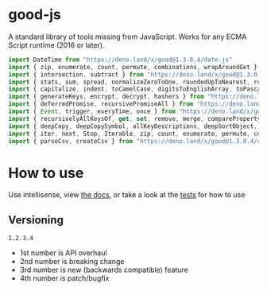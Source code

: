# good-js

A standard library of tools missing from JavaScript. Works for any ECMA Script runtime (2016 or later).

```js
import DateTime from "https://deno.land/x/good@1.3.0.4/date.js"
import { zip, enumerate, count, permute, combinations, wrapAroundGet } from "https://deno.land/x/good@1.3.0.4/array.js"
import { intersection, subtract } from "https://deno.land/x/good@1.3.0.4/set.js"
import { stats, sum, spread, normalizeZeroToOne, roundedUpToNearest, roundedDownToNearest } from "https://deno.land/x/good@1.3.0.4/math.js"
import { capitalize, indent, toCamelCase, digitsToEnglishArray, toPascalCase, toKebabCase, toSnakeCase, toScreamingtoKebabCase, toScreamingtoSnakeCase, toRepresentation, toString, regex, escapeRegexMatch, escapeRegexReplace, extractFirst, isValidIdentifier } from "https://deno.land/x/good@1.3.0.4/string.js"
import { generateKeys, encrypt, decrypt, hashers } from "https://deno.land/x/good@1.3.0.4/encryption.js"
import { deferredPromise, recursivePromiseAll } from "https://deno.land/x/good@1.3.0.4/async.js"
import { Event, trigger, everyTime, once } from "https://deno.land/x/good@1.3.0.4/events.js"
import { recursivelyAllKeysOf, get, set, remove, merge, compareProperty } from "https://deno.land/x/good@1.3.0.4/object.js"
import { deepCopy, deepCopySymbol, allKeyDescriptions, deepSortObject, shallowSortObject, isGeneratorType,isAsyncIterable, isSyncIterable, isTechnicallyIterable, isSyncIterableObjectOrContainer } from "https://deno.land/x/good@1.3.0.4/value.js"
import { iter, next, Stop, Iterable, zip, count, enumerate, permute, combinations, slices, asyncIteratorToList, concurrentlyTransform, forkBy } from "https://deno.land/x/good@1.3.0.4/iterable.js"
import { parseCsv, createCsv } from "https://deno.land/x/good@1.3.0.4/csv.js"
```


# How to use

Use intellisense, view [the docs](https://deno.land/x/good?doc), or take a look at the [tests](https://github.com/jeff-hykin/good-js/tree/master/tests) for how to use

## Versioning

`1.2.3.4`
- 1st number is API overhaul
- 2nd number is breaking change
- 3rd number is new (backwards compatible) feature 
- 4th number is patch/bugfix